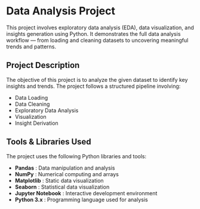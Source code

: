# Data Analysis Project

This project involves exploratory data analysis (EDA), data visualization, and insights generation using Python. It demonstrates the full data analysis workflow — from loading and cleaning datasets to uncovering meaningful trends and patterns.

## Project Description

The objective of this project is to analyze the given dataset to identify key insights and trends. The project follows a structured pipeline involving:

- Data Loading
- Data Cleaning
- Exploratory Data Analysis
- Visualization
- Insight Derivation

## Tools & Libraries Used

The project uses the following Python libraries and tools:

- **Pandas**           : Data manipulation and analysis 
- **NumPy**            : Numerical computing and arrays 
- **Matplotlib**       : Static data visualization 
- **Seaborn**          : Statistical data visualization 
- **Jupyter Notebook** : Interactive development environment 
- **Python 3.x**       : Programming language used for analysis 

